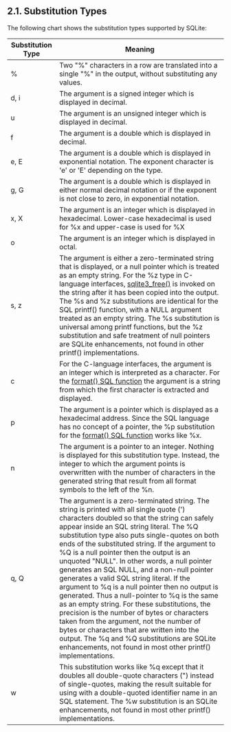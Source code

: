 ## 2\.1\. Substitution Types


The following chart shows the substitution types supported by SQLite:






| Substitution Type | Meaning |
| --- | --- |
| % | Two "%" characters in a row are translated into a single "%" in the output,  without substituting any values. |
| d, i | The argument is a signed integer which is displayed in decimal. |
| u | The argument is an unsigned integer which is displayed in decimal. |
| f | The argument is a double which is displayed in decimal. |
| e, E | The argument is a double which is displayed in exponential notation.  The exponent character is 'e' or 'E' depending on the type. |
| g, G | The argument is a double which is displayed in either normal decimal  notation or if the exponent is not close to zero, in exponential  notation. |
| x, X | The argument is an integer which is displayed in hexadecimal.  Lower\-case hexadecimal is used for %x and upper\-case is used  for %X |
| o | The argument is an integer which is displayed in octal. |
| s, z | The argument is either a zero\-terminated string that is displayed,  or a null pointer which is treated as an empty string. For  the %z type in C\-language interfaces, [sqlite3\_free()](c3ref/free.html) is invoked  on the string after it has been copied into the output. The %s and %z  substitutions are identical for the SQL printf() function, with  a NULL argument treated as an empty string.  The %s substitution is universal among printf functions, but  the %z substitution and safe treatment of null pointers  are SQLite enhancements, not found in other  printf() implementations. |
| c | For the C\-language interfaces, the argument is an integer which  is interpreted as a character. For the [format() SQL function](lang_corefunc.html#format) the  argument is a string from which the first character is extracted and  displayed. |
| p | The argument is a pointer which is displayed as a hexadecimal address.  Since the SQL language has no concept of a pointer, the %p substitution  for the [format() SQL function](lang_corefunc.html#format) works like %x. |
| n | The argument is a pointer to an integer. Nothing is displayed for  this substitution type. Instead, the integer to which the argument  points is overwritten with the number of characters in the generated  string that result from all format symbols to the left of the %n. |
| q, Q | The argument is a zero\-terminated string. The string is printed with  all single quote (') characters doubled so that the string can safely  appear inside an SQL string literal. The %Q substitution type also  puts single\-quotes on both ends of the substituted string.  If the argument  to %Q is a null pointer then the output is an unquoted "NULL". In other  words, a null pointer generates an SQL NULL, and a non\-null pointer generates  a valid SQL string literal. If the argument to %q is a null pointer  then no output is generated. Thus a null\-pointer to %q is the same as  an empty string.  For these substitutions, the precision is the number of bytes or  characters taken from the argument, not the number of bytes or characters that  are written into the output.    The %q and %Q substitutions are SQLite enhancements, not found in  most other printf() implementations. |
| w | This substitution works like %q except that it doubles all double\-quote  characters (") instead of single\-quotes, making the result suitable for  using with a double\-quoted identifier name in an SQL statement.    The %w substitution is an SQLite enhancements, not found in  most other printf() implementations. |




